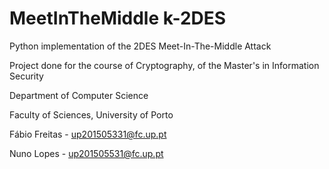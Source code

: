 # MeetInTheMiddle k-2DES

Python implementation of the 2DES Meet-In-The-Middle Attack

Project done for the course of Cryptography, of the Master's in Information Security

Department of Computer Science

Faculty of Sciences, University of Porto

Fábio Freitas - up201505331@fc.up.pt

Nuno Lopes - up201505531@fc.up.pt

